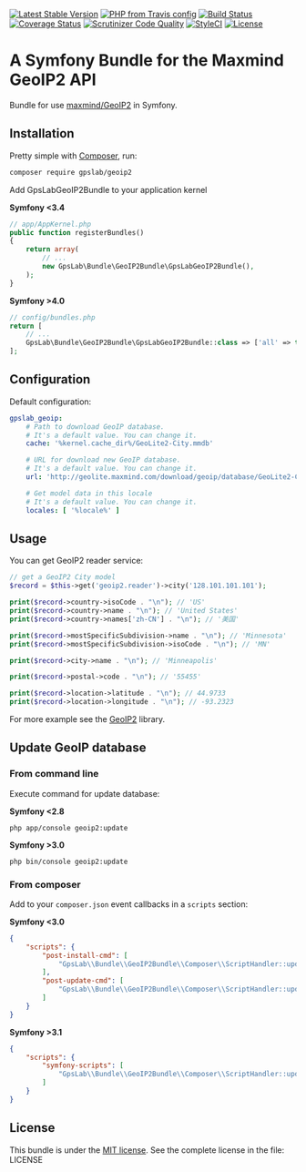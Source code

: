 [![Latest Stable Version](https://img.shields.io/packagist/v/gpslab/geoip2.svg?maxAge=3600&label=stable)](https://packagist.org/packages/gpslab/geoip2)
[![PHP from Travis config](https://img.shields.io/travis/php-v/gpslab/geoip2.svg?maxAge=3600)](https://packagist.org/packages/gpslab/geoip2)
[![Build Status](https://img.shields.io/travis/gpslab/geoip2.svg?maxAge=3600)](https://travis-ci.org/gpslab/geoip2)
[![Coverage Status](https://img.shields.io/coveralls/gpslab/geoip2.svg?maxAge=3600)](https://coveralls.io/github/gpslab/geoip2?branch=master)
[![Scrutinizer Code Quality](https://img.shields.io/scrutinizer/g/gpslab/geoip2.svg?maxAge=3600)](https://scrutinizer-ci.com/g/gpslab/geoip2/?branch=master)
[![StyleCI](https://styleci.io/repos/79822037/shield?branch=master)](https://styleci.io/repos/79822037)
[![License](https://img.shields.io/packagist/l/gpslab/geoip2.svg?maxAge=3600)](https://github.com/gpslab/geoip2)

A Symfony Bundle for the Maxmind GeoIP2 API
===========================================

Bundle for use [maxmind/GeoIP2](https://github.com/maxmind/GeoIP2-php) in Symfony.

## Installation

Pretty simple with [Composer](http://packagist.org), run:

```sh
composer require gpslab/geoip2
```

Add GpsLabGeoIP2Bundle to your application kernel

**Symfony <3.4**

```php
// app/AppKernel.php
public function registerBundles()
{
    return array(
        // ...
        new GpsLab\Bundle\GeoIP2Bundle\GpsLabGeoIP2Bundle(),
    );
}
```

**Symfony >4.0**

```php
// config/bundles.php
return [
    // ...
    GpsLab\Bundle\GeoIP2Bundle\GpsLabGeoIP2Bundle::class => ['all' => true],
];
```

## Configuration

Default configuration:

```yml
gpslab_geoip:
    # Path to download GeoIP database.
    # It's a default value. You can change it.
    cache: '%kernel.cache_dir%/GeoLite2-City.mmdb'

    # URL for download new GeoIP database.
    # It's a default value. You can change it.
    url: 'http://geolite.maxmind.com/download/geoip/database/GeoLite2-City.mmdb.gz'

    # Get model data in this locale
    # It's a default value. You can change it.
    locales: [ '%locale%' ]
```

## Usage

You can get GeoIP2 reader service:

```php
// get a GeoIP2 City model
$record = $this->get('geoip2.reader')->city('128.101.101.101');

print($record->country->isoCode . "\n"); // 'US'
print($record->country->name . "\n"); // 'United States'
print($record->country->names['zh-CN'] . "\n"); // '美国'

print($record->mostSpecificSubdivision->name . "\n"); // 'Minnesota'
print($record->mostSpecificSubdivision->isoCode . "\n"); // 'MN'

print($record->city->name . "\n"); // 'Minneapolis'

print($record->postal->code . "\n"); // '55455'

print($record->location->latitude . "\n"); // 44.9733
print($record->location->longitude . "\n"); // -93.2323
```

For more example see the [GeoIP2](https://github.com/maxmind/GeoIP2-php) library.

## Update GeoIP database

### From command line

Execute command for update database:

**Symfony <2.8**

```
php app/console geoip2:update
```

**Symfony >3.0**

```
php bin/console geoip2:update
```

### From composer

Add to your `composer.json` event callbacks in a `scripts` section:


**Symfony <3.0**

```json
{
    "scripts": {
        "post-install-cmd": [
            "GpsLab\\Bundle\\GeoIP2Bundle\\Composer\\ScriptHandler::updateDatabase"
        ],
        "post-update-cmd": [
            "GpsLab\\Bundle\\GeoIP2Bundle\\Composer\\ScriptHandler::updateDatabase"
        ]
    }
}
```

**Symfony >3.1**

```json
{
    "scripts": {
        "symfony-scripts": [
            "GpsLab\\Bundle\\GeoIP2Bundle\\Composer\\ScriptHandler::updateDatabase"
        ]
    }
}
```


## License

This bundle is under the [MIT license](http://opensource.org/licenses/MIT). See the complete license in the file: LICENSE
